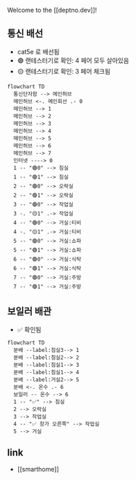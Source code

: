 Welcome to the [[deptno.dev]]!

## 통신 배선
- cat5e 로 배선됨
- 🟢 랜테스터기로 확인: 4 페어 모두 살아있음
- 🟡 랜테스터기로 확인: 3 페어 체크됨
```mermaid
flowchart TD
  통신단자함 --> 메인허브
  메인허브 <-. 메인회선 .- 0
  메인허브 --> 1
  메인허브 --> 2
  메인허브 --> 3
  메인허브 --> 4
  메인허브 --> 5
  메인허브 --> 6
  메인허브 --> 7
  인터넷 ----> 0
  1 -- "🟢0" --> 침실
  1 -- "🟢1" --> 침실
  2 -- "🟢0" --> 오락실
  2 -- "🟢1" --> 오락실
  3 -- "🟢0" --> 작업실
  3 -. "🟡1" .-> 작업실
  4 -- "🟢0" --> 거실:티비
  4 -. "🟡1" .-> 거실:티비
  5 -- "🟢0" --> 거실:쇼파
  5 -- "🟢1" --> 거실:쇼파
  6 -- "🟢0" --> 거실:식탁
  6 -- "🟢1" --> 거실:식탁
  7 -- "🟢0" --> 거실:주방
  7 -- "🟢1" --> 거실:주방
```

## 보일러 배관
- ✅ 확인됨
```mermaid 
flowchart TD
  분배 --label:침실3--> 1
  분배 --label:침실2--> 2
  분배 --label:침실1--> 3
  분배 --label:침실1--> 4
  분배 --label:거실2--> 5
  분배 <-. 온수 .- 6
  보일러 -- 온수 --> 6
  1 -- "✅" --> 침실
  2 --> 오락실
  3 --> 작업실
  4 -- "✅ 창가 오른쪽" --> 작업실
  5 --> 거실
```

## link
- [[smarthome]]
